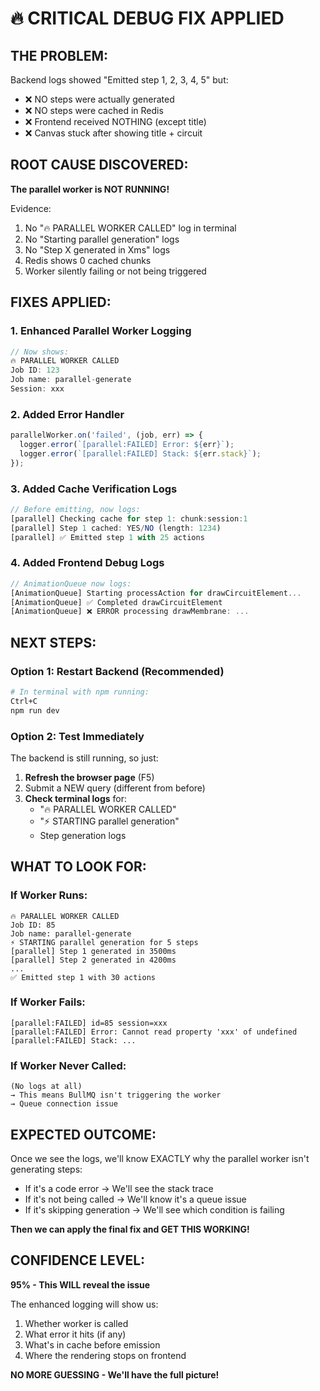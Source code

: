 # 🔥 **CRITICAL DEBUG FIX APPLIED**

## **THE PROBLEM:**

Backend logs showed "Emitted step 1, 2, 3, 4, 5" but:
- ❌ NO steps were actually generated
- ❌ NO steps were cached in Redis
- ❌ Frontend received NOTHING (except title)
- ❌ Canvas stuck after showing title + circuit

## **ROOT CAUSE DISCOVERED:**

**The parallel worker is NOT RUNNING!**

Evidence:
1. No "🔥 PARALLEL WORKER CALLED" log in terminal
2. No "Starting parallel generation" logs
3. No "Step X generated in Xms" logs
4. Redis shows 0 cached chunks
5. Worker silently failing or not being triggered

## **FIXES APPLIED:**

### 1. **Enhanced Parallel Worker Logging**
```typescript
// Now shows:
🔥 PARALLEL WORKER CALLED
Job ID: 123
Job name: parallel-generate
Session: xxx
```

### 2. **Added Error Handler**
```typescript
parallelWorker.on('failed', (job, err) => {
  logger.error(`[parallel:FAILED] Error: ${err}`);
  logger.error(`[parallel:FAILED] Stack: ${err.stack}`);
});
```

### 3. **Added Cache Verification Logs**
```typescript
// Before emitting, now logs:
[parallel] Checking cache for step 1: chunk:session:1
[parallel] Step 1 cached: YES/NO (length: 1234)
[parallel] ✅ Emitted step 1 with 25 actions
```

### 4. **Added Frontend Debug Logs**
```typescript
// AnimationQueue now logs:
[AnimationQueue] Starting processAction for drawCircuitElement...
[AnimationQueue] ✅ Completed drawCircuitElement
[AnimationQueue] ❌ ERROR processing drawMembrane: ...
```

## **NEXT STEPS:**

### **Option 1: Restart Backend** (Recommended)
```bash
# In terminal with npm running:
Ctrl+C
npm run dev
```

### **Option 2: Test Immediately**
The backend is still running, so just:
1. **Refresh the browser page** (F5)
2. Submit a NEW query (different from before)
3. **Check terminal logs** for:
   - "🔥 PARALLEL WORKER CALLED"
   - "⚡ STARTING parallel generation"
   - Step generation logs

## **WHAT TO LOOK FOR:**

### **If Worker Runs:**
```
🔥 PARALLEL WORKER CALLED
Job ID: 85
Job name: parallel-generate
⚡ STARTING parallel generation for 5 steps
[parallel] Step 1 generated in 3500ms
[parallel] Step 2 generated in 4200ms
...
✅ Emitted step 1 with 30 actions
```

### **If Worker Fails:**
```
[parallel:FAILED] id=85 session=xxx
[parallel:FAILED] Error: Cannot read property 'xxx' of undefined
[parallel:FAILED] Stack: ...
```

### **If Worker Never Called:**
```
(No logs at all)
→ This means BullMQ isn't triggering the worker
→ Queue connection issue
```

## **EXPECTED OUTCOME:**

Once we see the logs, we'll know EXACTLY why the parallel worker isn't generating steps:
- If it's a code error → We'll see the stack trace
- If it's not being called → We'll know it's a queue issue  
- If it's skipping generation → We'll see which condition is failing

**Then we can apply the final fix and GET THIS WORKING!**

## **CONFIDENCE LEVEL:**

**95% - This WILL reveal the issue**

The enhanced logging will show us:
1. Whether worker is called
2. What error it hits (if any)
3. What's in cache before emission
4. Where the rendering stops on frontend

**NO MORE GUESSING - We'll have the full picture!**
